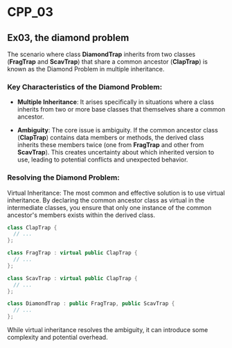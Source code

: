 # CPP_03

## Ex03, the diamond problem

The scenario where class **DiamondTrap** inherits from two classes (**FragTrap** and **ScavTrap**) that share a common ancestor (**ClapTrap**) is known as the Diamond Problem in multiple inheritance.

### Key Characteristics of the Diamond Problem:

+ **Multiple Inheritance**: It arises specifically in situations where a class inherits from two or more base classes that themselves share a common ancestor.  

+ **Ambiguity**: The core issue is ambiguity. If the common ancestor class (**ClapTrap**) contains data members or methods, the derived class inherits these members twice (one from **FragTrap** and other from **ScavTrap**). This creates uncertainty about which inherited version to use, leading to potential conflicts and unexpected behavior.

### Resolving the Diamond Problem:

Virtual Inheritance: The most common and effective solution is to use virtual inheritance. By declaring the common ancestor class as virtual in the intermediate classes, you ensure that only one instance of the common ancestor's members exists within the derived class.

```c++
class ClapTrap { 
  // ... 
};

class FragTrap : virtual public ClapTrap { 
  // ... 
};

class ScavTrap : virtual public ClapTrap { 
  // ... 
};

class DiamondTrap : public FragTrap, public ScavTrap { 
  // ... 
};
```


While virtual inheritance resolves the ambiguity, it can introduce some complexity and potential overhead.  

